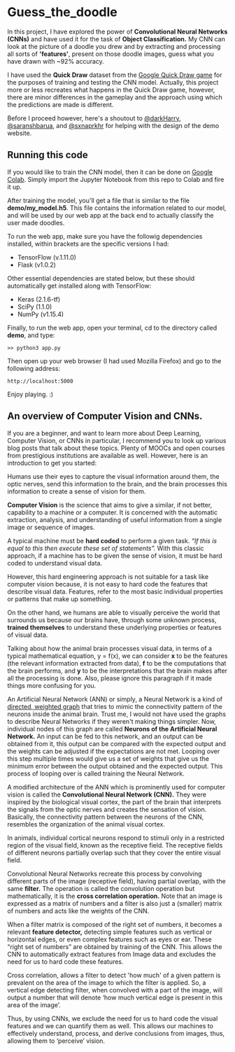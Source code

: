 # Guess_the_doodle
In this project, I have explored the power of **Convolutional Neural Networks (CNNs)** and have used it for the task of **Object  Classification.** My CNN can look at the picture of a doodle you drew and by extracting and processing all sorts of **'features'**, present on those doodle images, guess what you have drawn with ~92% accuracy.

I have used the **Quick Draw** dataset from the [Google Quick Draw game](https://quickdraw.withgoogle.com/#) for the purposes 
of training and testing the CNN model. Actually, this project more or less recreates what happens in the Quick Draw game, however, there are minor differences in the gameplay and the approach using which the predictions are made is different.

Before I proceed however, here's a shoutout to [@darkHarry](https://github.com/darkHarry), [@saranshbarua](https://github.com/saranshbarua), and [@sxnaprkhr](https://github.com/sxnaprkhr) for helping with the design of the demo website.

## Running this code
If you would like to train the CNN model, then it can be done on [Google Colab](https://colab.research.google.com/notebooks/welcome.ipynb). Simply import the Jupyter Notebook from this repo to Colab and fire it up.

After training the model, you'll get a file that is similar to the file **demo/my_model.h5**. This file contains the information related to our model, and will be used by our web app at the back end to actually classify the user made doodles.

To run the web app, make sure you have the followig dependencies installed, within brackets are the specific versions I had:

- TensorFlow (v.1.11.0)
- Flask (v1.0.2)

Other essential dependencies are stated below, but these should automatically get installed along with TensorFlow:
- Keras (2.1.6-tf)
- SciPy (1.1.0)
- NumPy (v1.15.4)

Finally, to run the web app, open your terminal, cd to the directory called **demo**, and type:
```
>> python3 app.py
```
Then open up your web browser (I had used Mozilla Firefox) and go to the following address:
```
http://localhost:5000
```
Enjoy playing. :)

## An overview of Computer Vision and CNNs.
If you are a beginner, and want to learn more about Deep Learning, Computer Vision, or CNNs in particular, I recommend you to 
look up various blog posts that talk about these topics. Plenty of MOOCs and open courses from prestigious institutions are 
available as well. However, here is an introduction to get you started:

Humans use their eyes to capture the visual information around them, the optic nerves, send this information to the brain, and 
the brain processes this information to create a sense of vision for them.

**Computer Vision** is the science that aims to give a similar, if not better, capability to a machine or a computer. It is 
concerned with the automatic extraction, analysis, and understanding of useful information from a single image or sequence of
images.

A typical machine must be **hard coded** to perform a given task. *“If this is equal to this then execute these set of statements”.*
With this classic approach, if a machine has to be given the sense of vision, it must be hard coded to understand visual data.

However, this hard engineering approach is not suitable for a task like computer vision because, it is not easy to hard code the
features that describe visual data. Features, refer to the most basic individual properties or patterns that make up something.

On the other hand, we humans are able to visually perceive the world that surrounds us because our brains have, through some 
unknown process, **trained themselves** to understand these underlying properties or features of visual data.

Talking about how the animal brain processes visual data, in terms of a typical mathematical equation, y = f(x), we can 
consider **x** to be the features (the relevant information extracted from data), **f** to be the computations that the brain
performs, and **y** to be the interpretations that the brain makes after all the processing is done. Also, please ignore this
paragraph if it made things more confusing for you.

An Artificial Neural Network (ANN) or simply, a Neural Network is a kind of [directed, weighted graph](https://en.wikipedia.org/wiki/Graph_theory) 
that tries to mimic the connectivity pattern of the neurons inside the animal brain. Trust me, I would not have used the graphs
to describe Neural Networks if they weren't making things simpler. Now, individual nodes of this graph are called **Neurons of the
Artificial Neural Network.** An input can be fed to this network, and an output can be obtained from it, this output can be compared
with the expected output and the weights can be adjusted if the expectations are not met. Looping over this step multiple times 
would give us a set of weights that give us the minimum error between the output obtained and the expected output. This process
of looping over is called training the Neural Network.

A modified architecture of the ANN which is prominently used for computer vision is called the **Convolutional Neural Network (CNN).**
They were inspired by the biological visual cortex, the part of the brain that interprets the signals from the optic nerves and 
creates the sensation of vision. Basically, the connectivity pattern between the neurons of the CNN, resembles the organization
of the animal visual cortex.

In animals, individual cortical neurons respond to stimuli only in a restricted region of the visual field, known as the 
receptive field. The receptive fields of different neurons partially overlap such that they cover the entire visual field.

Convolutional Neural Networks recreate this process by convolving different parts of the image (receptive field), having partial 
overlap, with the same **filter.** The operation is called the convolution operation but mathematically, it is the **cross 
correlation operation.** Note that an image is expressed as a matrix of numbers and a filter is also just a (smaller) matrix of 
numbers and acts like the weights of the CNN. 

When a filter matrix is composed of the right set of numbers, it becomes a relevant **feature detector,** detecting simple 
features such as vertical or horizontal edges, or even complex features such as eyes or ear. These “right set of numbers” are 
obtained by training of the CNN. This allows the CNN to automatically extract features from Image data and excludes the need for
us to hard code these features.

Cross correlation, allows a filter to detect 'how much' of a given pattern is prevalent on the area of the image to which the 
filter is applied. So, a vertical edge detecting filter, when convolved with a part of the image, will output a number that will
denote ‘how much vertical edge is present in this area of the image’.

Thus, by using CNNs, we exclude the need for us to hard code the visual features and we can quantify them as well. This allows
our machines to effectively understand, process, and derive conclusions from images, thus, allowing them to ‘perceive’ vision.
